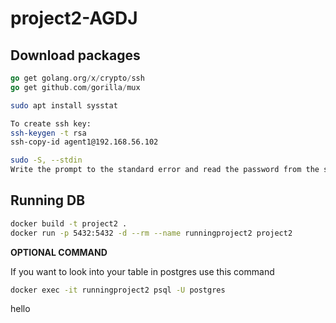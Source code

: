 # project2-AGDJ

## Download packages
```go
go get golang.org/x/crypto/ssh
go get github.com/gorilla/mux
```

```bash
sudo apt install sysstat
```

```bash
To create ssh key:
ssh-keygen -t rsa
ssh-copy-id agent1@192.168.56.102
```

```bash
sudo -S, --stdin
Write the prompt to the standard error and read the password from the standard input instead of using the terminal device. The password must be followed by a newline character.
```

## Running DB
```bash
docker build -t project2 .
docker run -p 5432:5432 -d --rm --name runningproject2 project2
```

**OPTIONAL COMMAND**

If you want to look into your table in postgres use this command
```bash
docker exec -it runningproject2 psql -U postgres
```

hello